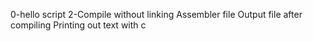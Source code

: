 0-hello script
2-Compile without linking
Assembler file
Output file after compiling
Printing out text with c
